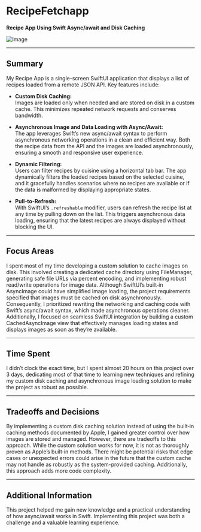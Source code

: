 # RecipeFetchapp

**Recipe App Using Swift Async/await and  Disk Caching**

![Image](https://github.com/user-attachments/assets/4e76250c-d61e-4465-8694-30fe1a7e0fb1)

---

## Summary

My Recipe App is a single-screen SwiftUI application that displays a list of recipes loaded from a remote JSON API. Key features include:

- **Custom Disk Caching:**  
  Images are loaded only when needed and are stored on disk in a custom cache. This minimizes repeated network requests and conserves bandwidth.

- **Asynchronous Image and Data Loading with Async/Await:**  
  The app leverages Swift’s new async/await syntax to perform asynchronous networking operations in a clean and efficient way. Both the recipe data from the API and the images are loaded asynchronously, ensuring a smooth and responsive user experience.

- **Dynamic Filtering:**  
  Users can filter recipes by cuisine using a horizontal tab bar. The app dynamically filters the loaded recipes based on the selected cuisine, and it gracefully handles scenarios where no recipes are available or if the data is malformed by displaying appropriate states.

- **Pull-to-Refresh:**  
  With SwiftUI’s `.refreshable` modifier, users can refresh the recipe list at any time by pulling down on the list. This triggers asynchronous data loading, ensuring that the latest recipes are always displayed without blocking the UI.

---

## Focus Areas

I spent most of my time developing a custom solution to cache images on disk. This involved creating a dedicated cache directory using FileManager, generating safe file URLs via percent encoding, and implementing robust read/write operations for image data. Although SwiftUI’s built‑in AsyncImage could have simplified image loading, the project requirements specified that images must be cached on disk asynchronously. Consequently, I prioritized rewriting the networking and caching code with Swift’s async/await syntax, which made asynchronous operations cleaner. Additionally, I focused on seamless SwiftUI integration by building a custom CachedAsyncImage view that effectively manages loading states and displays images as soon as they’re available.

---

## Time Spent

I didn’t clock the exact time, but I spent almost 20 hours on this project over 3 days, dedicating most of that time to learning new techniques and refining my custom disk caching and asynchronous image loading solution to make the project as robust as possible.

---

## Tradeoffs and Decisions

By implementing a custom disk caching solution instead of using the built‑in caching methods documented by Apple, I gained greater control over how images are stored and managed. However, there are tradeoffs to this approach. While the custom solution works for now, it is not as thoroughly proven as Apple’s built‑in methods. There might be potential risks that edge cases or unexpected errors could arise in the future that the custom cache may not handle as robustly as the system-provided caching. Additionally, this approach adds more code complexity.

---

## Additional Information

This project helped me gain new knowledge and a practical understanding of how async/await works in Swift. Implementing this project was both a challenge and a valuable learning experience.
